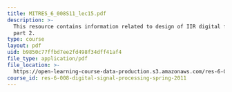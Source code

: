 ```yaml
---
title: MITRES_6_008S11_lec15.pdf
description: >-
  This resource contains information related to design of IIR digital filters,
  part 2.
type: course
layout: pdf
uid: b9850c77ffbd7ee2fd498f34dff41af4
file_type: application/pdf
file_location: >-
  https://open-learning-course-data-production.s3.amazonaws.com/res-6-008-digital-signal-processing-spring-2011/b9850c77ffbd7ee2fd498f34dff41af4_MITRES_6_008S11_lec15.pdf
course_id: res-6-008-digital-signal-processing-spring-2011
---
```

